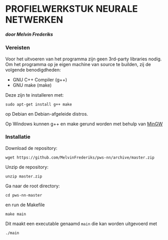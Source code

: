 # PROFIELWERKSTUK NEURALE NETWERKEN

##### door Melvin Frederiks



### Vereisten

Voor het uitvoeren van het programma zijn geen 3rd-party libraries nodig. Om het programma op je eigen machine van source te builden, zij de volgende benodigdheden:

* GNU C++ Compiler (g++)
* GNU make (make)

Deze zijn te installeren met:

```
sudo apt-get install g++ make
```

op Debian en Debian-afgeleide distros.

Op Windows kunnen g++ en make gerund worden met behulp van [MinGW](http://www.mingw.org)

### Installatie

Download de repository:

```
wget https://github.com/MelvinFrederiks/pws-nn/archive/master.zip
```

Unzip de repository:

```
unzip master.zip
```

Ga naar de root directory:

```
cd pws-nn-master
```

en run de Makefile

```
make main
```

Dit maakt een executable genaamd `main` die kan worden uitgevoerd met 

```
./main
```
